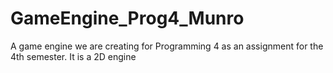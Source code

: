 # GameEngine_Prog4_Munro
A game engine we are creating for Programming 4 as an assignment for the 4th semester. It is a 2D engine
